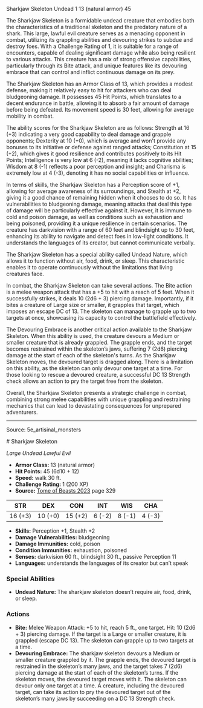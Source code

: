 <MonsterName/>Sharkjaw Skeleton</MonsterName>
<CreatureType/>Undead</CreatureType>
<CR/>1</CR>
<AC/>13 (natural armor)</AC>
<HP/>45</HP>
<summary>The Sharkjaw Skeleton is a formidable undead creature that embodies both the characteristics of a traditional skeleton and the predatory nature of a shark. This large, lawful evil creature serves as a menacing opponent in combat, utilizing its grappling abilities and devouring strikes to subdue and destroy foes. With a Challenge Rating of 1, it is suitable for a range of encounters, capable of dealing significant damage while also being resilient to various attacks. This creature has a mix of strong offensive capabilities, particularly through its Bite attack, and unique features like its devouring embrace that can control and inflict continuous damage on its prey.</summary>

<detail>

The Sharkjaw Skeleton has an Armor Class of 13, which provides a modest defense, making it relatively easy to hit for attackers who can deal bludgeoning damage. It possesses 45 Hit Points, which translates to a decent endurance in battle, allowing it to absorb a fair amount of damage before being defeated. Its movement speed is 30 feet, allowing for average mobility in combat. 

The ability scores for the Sharkjaw Skeleton are as follows: Strength at 16 (+3) indicating a very good capability to deal damage and grapple opponents; Dexterity at 10 (+0), which is average and won't provide any bonuses to its initiative or defense against ranged attacks; Constitution at 15 (+2), which gives it good resilience and contributes positively to its Hit Points; Intelligence is very low at 6 (-2), meaning it lacks cognitive abilities; Wisdom at 8 (-1) reflects a poor perception and insight; and Charisma is extremely low at 4 (-3), denoting it has no social capabilities or influence. 

In terms of skills, the Sharkjaw Skeleton has a Perception score of +1, allowing for average awareness of its surroundings, and Stealth at +2, giving it a good chance of remaining hidden when it chooses to do so. It has vulnerabilities to bludgeoning damage, meaning attacks that deal this type of damage will be particularly effective against it. However, it is immune to cold and poison damage, as well as conditions such as exhaustion and being poisoned, providing it a unique resilience in certain scenarios. The creature has darkvision with a range of 60 feet and blindsight up to 30 feet, enhancing its ability to navigate and detect foes in low-light conditions. It understands the languages of its creator, but cannot communicate verbally.

The Sharkjaw Skeleton has a special ability called Undead Nature, which allows it to function without air, food, drink, or sleep. This characteristic enables it to operate continuously without the limitations that living creatures face.

In combat, the Sharkjaw Skeleton can take several actions. The Bite action is a melee weapon attack that has a +5 to hit with a reach of 5 feet. When it successfully strikes, it deals 10 (2d6 + 3) piercing damage. Importantly, if it bites a creature of Large size or smaller, it grapples that target, which imposes an escape DC of 13. The skeleton can manage to grapple up to two targets at once, showcasing its capacity to control the battlefield effectively.

The Devouring Embrace is another critical action available to the Sharkjaw Skeleton. When this ability is used, the creature devours a Medium or smaller creature that is already grappled. The grapple ends, and the target becomes restrained within the skeleton’s jaws, suffering 7 (2d6) piercing damage at the start of each of the skeleton's turns. As the Sharkjaw Skeleton moves, the devoured target is dragged along. There is a limitation on this ability, as the skeleton can only devour one target at a time. For those looking to rescue a devoured creature, a successful DC 13 Strength check allows an action to pry the target free from the skeleton.

Overall, the Sharkjaw Skeleton presents a strategic challenge in combat, combining strong melee capabilities with unique grappling and restraining mechanics that can lead to devastating consequences for unprepared adventurers.</detail>



---

Source: 5e_artisinal_monsters

<statblock>
# Sharkjaw Skeleton

*Large* *Undead* *Lawful Evil*

- **Armor Class:** 13 (natural armor)
- **Hit Points:** 45 (6d10 + 12)
- **Speed:** walk 30 ft.
- **Challenge Rating:** 1 (200 XP)
- **Source:** [Tome of Beasts 2023](https://koboldpress.com/kpstore/product/tome-of-beasts-1-2023-edition/) page 329

| STR | DEX | CON | INT | WIS | CHA |
| --- | --- | --- | --- | --- | --- |
| 16 (+3) | 10 (+0) | 15 (+2) | 6 (-2) | 8 (-1) | 4 (-3) |

- **Skills:** Perception +1, Stealth +2
- **Damage Vulnerabilities:** bludgeoning
- **Damage Immunities:** cold, poison
- **Condition Immunities:** exhaustion, poisoned
- **Senses:** darkvision 60 ft., blindsight 30 ft., passive Perception 11
- **Languages:** understands the languages of its creator but can’t speak

### Special Abilities

- **Undead Nature:** The sharkjaw skeleton doesn’t require air, food, drink, or sleep.

### Actions

- **Bite:** Melee Weapon Attack: +5 to hit, reach 5 ft., one target. Hit: 10 (2d6 + 3) piercing damage. If the target is a Large or smaller creature, it is grappled (escape DC 13). The skeleton can grapple up to two targets at a time.
- **Devouring Embrace:** The sharkjaw skeleton devours a Medium or smaller creature grappled by it. The grapple ends, the devoured target is restrained in the skeleton’s many jaws, and the target takes 7 (2d6) piercing damage at the start of each of the skeleton’s turns. If the skeleton moves, the devoured target moves with it. The skeleton can devour only one target at a time. A creature, including the devoured target, can take its action to pry the devoured target out of the skeleton’s many jaws by succeeding on a DC 13 Strength check.
</statblock>


